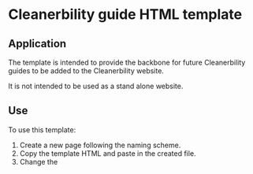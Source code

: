 # Cleanerbility guide HTML template

## Application

The template is intended to provide the backbone for future Cleanerbility guides to be added to the Cleanerbility website. 

It is not intended to be used as a stand alone website. 

## Use

To use this template:

1. Create a new page following the naming scheme.
2. Copy the template HTML and paste in the created file.
3. Change the <title> to an appropriate name.
4. Change template information.